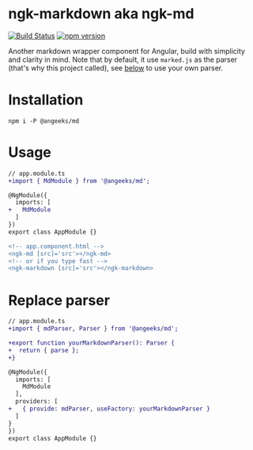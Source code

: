 # ngk-markdown aka ngk-md

[![Build Status](https://travis-ci.org/angeeks/marked.svg?branch=master)](https://travis-ci.org/angeeks/marked)
[![npm version](https://badge.fury.io/js/%40angeeks%2Ftesting.svg)](https://www.npmjs.com/package/@angeeks/md)

Another markdown wrapper component for Angular, build with simplicity and clarity in mind.
Note that by default, it use `marked.js` as the parser (that's why this project called), see [below](replace-parser) to use your own parser.

# Installation

```
npm i -P @angeeks/md
```

# Usage

```diff
// app.module.ts
+import { MdModule } from '@angeeks/md';

@NgModule({
  imports: [
+   MdModule
  ]
})
export class AppModule {}
```

```diff
<!-- app.component.html -->
<ngk-md [src]='src'></ngk-md>
<!-- or if you type fast -->
<ngk-markdown [src]='src'></ngk-markdown>
```

# Replace parser

```diff
// app.module.ts
+import { mdParser, Parser } from '@angeeks/md';

+export function yourMarkdownParser(): Parser {
+  return { parse };
+}

@NgModule({
  imports: [
    MdModule
  ],
  providers: [
+   { provide: mdParser, useFactory: yourMarkdownParser }
  ]
}
})
export class AppModule {}
```
